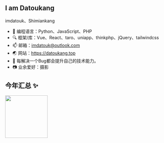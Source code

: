 ## I am Datoukang
imdatouk、Shimiankang

- 🔭 编程语言：Python、JavaScript、PHP
- 🔍 框架/库：Vue、React、taro、uniapp、thinkphp、jQuery、tailwindcss
- 📫 邮箱：imdatouk@outlook.com
- 🌏 网站：<a href="https://datoukang.top" target="_blank">https://datoukang.top</a>
- 🌱 每解决一个Bug都会提升自己的技术能力。
- 📷 业余爱好：摄影

## 今年汇总 ✨

<img height="137px" src="https://github-readme-stats.vercel.app/api?username=Shimiankang&hide_title=true&hide_border=true&show_icons=true&include_all_commits=true&line_height=21&bg_color=0,17ead9,6078ea,70a1ff&theme=graywhite&locale=cn" /><!--<img height="137px" src="https://github-readme-stats.vercel.app/api/top-langs/?username=Shimiankang&hide_title=true&hide_border=true&layout=compact&bg_color=0,42e695,3bb2b8,70a1ff&theme=graywhite&locale=cn" />-->
